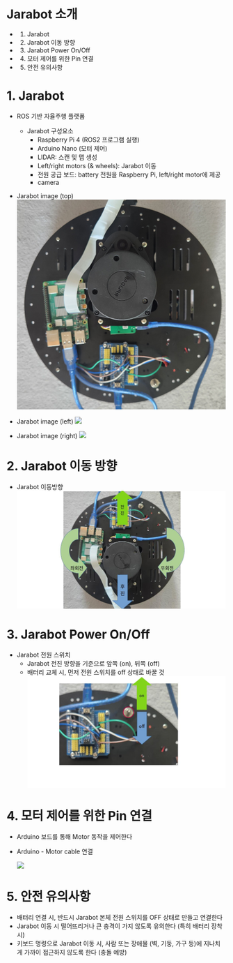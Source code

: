 # Jarabot 소개
* 1. Jarabot
* 2. Jarabot 이동 방향
* 3. Jarabot Power On/Off
* 4. 모터 제어를 위한 Pin 연결
* 5. 안전 유의사항

# 1. Jarabot
* ROS 기반 자율주행 플랫폼
  * Jarabot 구성요소
    * Raspberry Pi 4 (ROS2 프로그램 실행)
    * Arduino Nano (모터 제어)
    * LIDAR: 스캔 및 맵 생성
    * Left/right motors (& wheels): Jarabot 이동
    * 전원 공급 보드: battery 전원을 Raspberry Pi, left/right motor에 제공
    * camera
        
* Jarabot image (top)
  ![](./jarabot/jarabot_top.jpg)

* Jarabot image (left)
  ![](./jarabot/jarabot_left.jpg)
  
* Jarabot image (right)
  ![](./jarabot/jarabot_right.jpg)

# 2. Jarabot 이동 방향
* Jarabot 이동방향
  ![](./jarabot/jarabot_move_direction.jpg) 

# 3. Jarabot Power On/Off
* Jarabot 전원 스위치
  * Jarabot 전진 방향을 기준으로 앞쪽 (on), 뒤쪽 (off)
  * 배터리 교체 시, 먼저 전원 스위치를 off 상태로 바꿀 것  
  ![](./jarabot/jarabot_power_onoff.jpg) 

# 4. 모터 제어를 위한 Pin 연결
* Arduino 보드를 통해 Motor 동작을 제어한다
* Arduino - Motor cable 연결
  
  ![](./jarabot/jarabot_pin_connect.jpg)


# 5. 안전 유의사항
* 배터리 연결 시, 반드시 Jarabot 본체 전원 스위치를 OFF 상태로 만들고 연결한다 
* Jarabot 이동 시 떨어뜨리거나 큰 충격이 가지 않도록 유의한다 (특히 배터리 장착 시)
* 키보드 명령으로 Jarabot 이동 시, 사람 또는 장애물 (벽, 기둥, 가구 등)에 지나치게 가까이 접근하지 않도록 한다 (충돌 예방)
